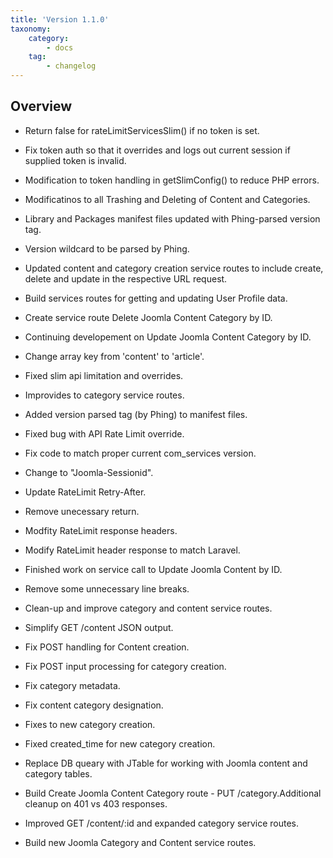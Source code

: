 ```yaml
---
title: 'Version 1.1.0'
taxonomy:
    category:
        - docs
    tag:
        - changelog
---
```


## Overview


* 	Return false for rateLimitServicesSlim() if no token is set.		

* 	Fix token auth so that it overrides and logs out current session if supplied token is invalid.		
 
* 	Modification to token handling in getSlimConfig() to reduce PHP errors.		
 
* 	Modificatinos to all Trashing and Deleting of Content and Categories.		
 
* 	Library and Packages manifest files updated with Phing-parsed version tag.				
  
* 	Version wildcard to be parsed by Phing.				
 
* 	Updated content and category creation service routes to include create, delete and update in the respective URL request.				
* 	Build services routes for getting and updating User Profile data.				
 
* 	Create service route Delete Joomla Content Category by ID.				
 
* 	Continuing developement on Update Joomla Content Category by ID.				
  
* 	Change array key from 'content' to 'article'.	
 
* 	Fixed slim api limitation and overrides.		
 
* 	Improvides to category service routes.		
 
* 	Added version parsed tag (by Phing) to manifest files.		
 
* 	Fixed bug with API Rate Limit override.		
  
* 	Fix code to match proper current com_services version.		
 
* 	Change to "Joomla-Sessionid".				
 
* 	Update RateLimit Retry-After.			
 
* 	Remove unecessary return.			
 
* 	Modfity RateLimit response headers.			
 
* 	Modify RateLimit header response to match Laravel.		
 
* 	Finished work on service call to Update Joomla Content by ID.		
 
* 	Remove some unnecessary line breaks.			
 
* 	Clean-up and improve category and content service routes.			
 
* 	Simplify GET /content JSON output.				
 
* 	Fix POST handling for Content creation.			
  
* 	Fix POST input processing for category creation.			
  
* 	Fix category metadata.			
 
* 	Fix content category designation.			
 
* 	Fixes to new category creation.	
 
* 	Fixed created_time for new category creation.			
 
* 	Replace DB queary with JTable for working with Joomla content and category tables.		
 
* 	Build Create Joomla Content Category route - PUT /category.Additional cleanup on 401 vs 403 responses.		
 
* 	Improved GET /content/:id and expanded category service routes.		
 
* 	Build new Joomla Category and Content service routes.			
